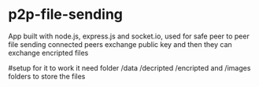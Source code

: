 # p2p-file-sending
App built with node.js, express.js and socket.io, used for safe peer to peer file sending connected peers exchange public key and then they can exchange encripted files 

#setup
for it to work it need folder /data /decripted /encripted  and /images folders to store the files 
